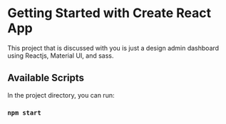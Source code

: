 # Getting Started with Create React App
This project that is discussed with you is just a design admin dashboard using Reactjs, Material UI, and sass.

## Available Scripts
In the project directory, you can run:
### `npm start`

